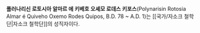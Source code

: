 **폴러나리신 로토시아 알마르 에 키베호 오셰모 로데스 키포스**(Polynarisin Rotosia Almar é Quiveho Oxemo Rodes Quipos, B.D. 78 ~ A.D. 1)는 [[국가/자소크 철학단|자소크 철학단]]의 성직자이다.
